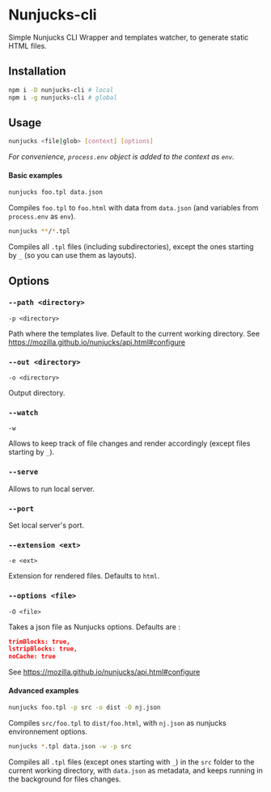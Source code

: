 # Nunjucks-cli

Simple Nunjucks CLI Wrapper and templates watcher, to generate static HTML files.

## Installation

```bash
npm i -D nunjucks-cli # local
npm i -g nunjucks-cli # global
```

## Usage

```bash
nunjucks <file|glob> [context] [options]
```

_For convenience, `process.env` object is added to the context as `env`._

#### Basic examples

```bash
nunjucks foo.tpl data.json
```

Compiles `foo.tpl` to `foo.html` with data from `data.json` (and variables from `process.env` as `env`).

```bash
nunjucks **/*.tpl
```

Compiles all `.tpl` files (including subdirectories), except the ones starting by `_` (so you can use them as layouts).

## Options

### `--path <directory>`

`-p <directory>`

Path where the templates live. Default to the current working directory.
See <https://mozilla.github.io/nunjucks/api.html#configure>

### `--out <directory>`

`-o <directory>`

Output directory.

### `--watch`

`-w`

Allows to keep track of file changes and render accordingly (except files starting by `_`).

### `--serve`

Allows to run local server.

### `--port`

Set local server's port.

### `--extension <ext>`

`-e <ext>`

Extension for rendered files. Defaults to `html`.

### `--options <file>`

`-O <file>`

Takes a json file as Nunjucks options. Defaults are :

```json
trimBlocks: true,
lstripBlocks: true,
noCache: true
```

See <https://mozilla.github.io/nunjucks/api.html#configure>

#### Advanced examples

```bash
nunjucks foo.tpl -p src -o dist -O nj.json
```

Compiles `src/foo.tpl` to `dist/foo.html`, with `nj.json` as nunjucks environnement options.

```bash
nunjucks *.tpl data.json -w -p src
```

Compiles all `.tpl` files (except ones starting with `_`) in the `src` folder to the current working directory, with `data.json` as metadata, and keeps running in the background for files changes.

